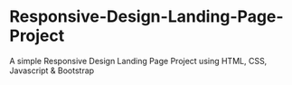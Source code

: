 # Responsive-Design-Landing-Page-Project
A simple Responsive Design Landing Page Project using HTML, CSS, Javascript & Bootstrap
